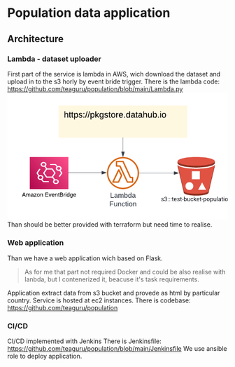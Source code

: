 # Population data application
## Architecture
### Lambda - dataset uploader
First part of the service is lambda in AWS, wich download the dataset and upload in to the s3 horly by event bride trigger.
There is the lambda code:
https://github.com/teaguru/population/blob/main/Lambda.py
![N|Solid](https://github.com/teaguru/population/blob/main/lambda.png?raw=true)
Than should be better provided with terraform but need time to realise.
### Web application
Than we have a web application wich based on Flask.
> As for me that part not required Docker and could be also realise with lanbda, but I contenerized it, beacuse it's task requirements.

Application extract data from s3 bucket and provede as html by particular country.
Service is hosted at ec2 instances.
There is codebase:
https://github.com/teaguru/population


### CI/CD
CI/CD implemented with Jenkins
There is Jenkinsfile:
https://github.com/teaguru/population/blob/main/Jenkinsfile
We use ansible role to deploy application.